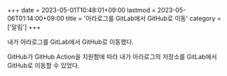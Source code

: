 +++
date = 2023-05-01T10:48:01+09:00
lastmod = 2023-05-06T01:14:00+09:00
title = '아라로그를 GitLab에서 GitHub로 이동'
category = ['알림']
+++

내가 아라로그를 GitLab에서 GitHub로 이동했다.

GitHub가 GitHub Action을 지원함에 따라 내가 아라로그의 저장소를 GitLab에서 GitHub로 이동할 수 있었다.
